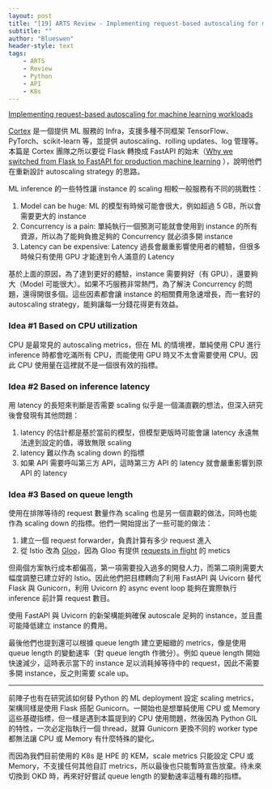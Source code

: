 ```yaml
---
layout: post
title: "[19] ARTS Review - Implementing request-based autoscaling for machine learning workloads"
subtitle: ""
author: "Blueswen"
header-style: text
tags:
    - ARTS
    - Review
    - Python
    - API
    - K8s
---
```


[Implementing request-based autoscaling for machine learning workloads](https://towardsdatascience.com/implementing-request-based-autoscaling-for-machine-learning-workloads-feb41572956)

[Cortex](https://github.com/cortexlabs/cortex) 是一個提供 ML 服務的 Infra，支援多種不同框架 TensorFlow、PyTorch、scikit-learn 等，並提供 autoscaling、rolling updates、log 管理等。本篇是 Cortex 團隊之所以要從 Flask 轉換成 FastAPI 的始末（[Why we switched from Flask to FastAPI for production machine learning](https://towardsdatascience.com/why-we-switched-from-flask-to-fastapi-for-production-machine-learning-765aab9b3679) ），說明他們在重新設計 autoscaling strategy 的思路。

ML inference 的一些特性讓 instance 的 scaling 相較一般服務有不同的挑戰性：

1. Model can be huge: ML 的模型有時候可能會很大，例如超過 5 GB，所以會需要更大的 instance
2. Concurrency is a pain: 單純執行一個預測可能就會使用到 instance 的所有資源，所以為了能夠負擔足夠的 Concurrency 就必須多開 instance
3. Latency can be expensive: Latency 過長會嚴重影響使用者的體驗，但很多時候只有使用 GPU 才能達到令人滿意的 Latency

基於上面的原因，為了達到更好的體驗，instance 需要夠好（有 GPU），還要夠大（Model 可能很大）。如果不巧服務非常熱門，為了解決 Concurrency 的問題，還得開很多個。這些因素都會讓 instance 的相關費用急速增長，而一套好的 autoscaling strategy，能夠讓每一分錢花得更有效益。

### Idea #1 Based on CPU utilization

CPU 是最常見的 autoscaling metrics，但在 ML 的情境裡，單純使用 CPU 進行 inference 時都會吃滿所有 CPU，而能使用 GPU 時又不太會需要使用 CPU。因此 CPU 使用量在這裡就不是一個很有效的指標。

### Idea #2 Based on inference latency

用 latency 的長短來判斷是否需要 scaling 似乎是一個滿直觀的想法，但深入研究後會發現有其他問題：

1. latency 的估計都是基於當前的模型，但模型更版時可能會讓 latency 永遠無法達到設定的值，導致無限 scaling
2. latency 難以作為 scaling down 的指標
3. 如果 API 需要呼叫第三方 API，這時第三方 API 的 latency 就會嚴重影響到原 API 的 latency

### Idea #3 Based on queue length

使用在排隊等待的 request 數量作為 scaling 也是另一個直觀的做法，同時也能作為 scaling down 的指標。他們一開始提出了一些可能的做法：

1. 建立一個 request forwarder，負責計算有多少 request 進入
2. 從 Istio 改為 [Gloo](https://github.com/solo-io/gloo)，因為 Gloo 有提供 [requests in flight](https://docs.solo.io/gloo-edge/latest/guides/observability/prometheus/metrics/) 的 metics

但兩個方案執行成本都偏高，第一項需要投入過多的開發人力，而第二項則需要大幅度調整已建立好的 Istio。因此他們把目標轉向了利用 FastAPI 與 Uvicorn 替代 Flask 與 Gunicorn，利用 Uvicorn 的 async event loop 能夠在實際執行 inference 前計算 request 數目。

使用 FastAPI 與 Uvicorn 的新架構能夠確保 autoscale 足夠的 instance，並且盡可能降低建立 instance 的費用。

最後他們也提到還可以根據 queue length 建立更細緻的 metrics，像是使用 queue length 的變動速率（對 queue length 作微分）。例如 queue length 開始快速減少，這時表示當下的 instance 足以消耗掉等待中的 request，因此不需要多開 instance，反之則需要 scale up。

---

前陣子也有在研究該如何替 Python 的 ML deployment 設定 scaling metrics，架構同樣是使用 Flask 搭配 Gunicorn。一開始也是想單純使用 CPU 或 Memory 這些基礎指標，但一樣是遇到本篇提到的 CPU 使用問題，然後因為 Python GIL 的特性，一次必定指執行一個 thread，就算 Gunicorn 更換不同的 worker type 都無法讓 CPU 或 Memory 有什麼特殊的變化。

而因為我們目前使用的 K8s 是 HPE 的 KEM，scale metrics 只能設定 CPU 或 Memory，不支援任何其他自訂 metrics，所以最後也只能暫時宣告放棄。待未來切換到 OKD 時，再來好好嘗試 queue length 的變動速率這種有趣的指標。
